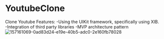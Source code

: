 # YoutubeClone
Clone Youtube
Features:
-Using the UIKit framework, specifically using XIB.
-Integration of third party libraries
-MVP architecture pattern
![157161069-0ad83d24-e19e-40b5-adc0-2e160fb78028](https://user-images.githubusercontent.com/88456260/207453450-7e3d4e84-ea59-4429-ac8d-52d28e8070a9.png)
